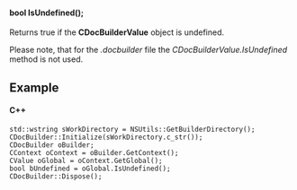 #### bool IsUndefined();

Returns true if the **CDocBuilderValue** object is undefined.

Please note, that for the *.docbuilder* file the *CDocBuilderValue.IsUndefined* method is not used.

## Example

#### C++

```
std::wstring sWorkDirectory = NSUtils::GetBuilderDirectory();
CDocBuilder::Initialize(sWorkDirectory.c_str());
CDocBuilder oBuilder;
CContext oContext = oBuilder.GetContext();
CValue oGlobal = oContext.GetGlobal();
bool bUndefined = oGlobal.IsUndefined();
CDocBuilder::Dispose();
```
